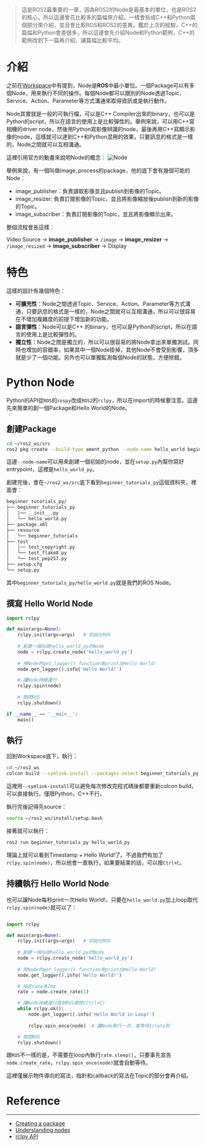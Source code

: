 > 這是ROS2最重要的一章，因為ROS2的Node是最基本的單位，也是ROS2的核心，所以這邊會花比較多的篇幅來介紹。一樣會拆成C++和Python兩個部分來介紹，並且會比較ROS和ROS2的差異。鑑於上次的經驗，C++的篇幅和Python會差很多，所以這邊會先介紹Node和Python範例，C++的範例改到下一篇再介紹，讓篇幅比較平均。

# 介紹

之前在[Workspace](https://ithelp.ithome.com.tw/articles/10318186)中有提到，Node是**ROS**中最小單位。一個Package可以有多個Node，用來執行不同的操作。每個Node都可以跟別的Node透過Topic、Service、Action、Parameter等方式溝通來取得資訊或是執行動作。

Node其實就是一般的可執行檔，可以是C++ Compiler出來的binary，也可以是Python的script，所以在語言的使用上是比較彈性的。舉例來說，可以用C++寫相機的driver node，然後用Python寫影像辨識的node，最後再用C++寫顯示影像的node，這樣就可以達到C++和Python混用的效果，只要訊息的格式是一樣的，Node之間就可以互相溝通。

這裡引用官方的動畫來說明Node的概念：
![Node](https://docs.ros.org/en/foxy/_images/Nodes-TopicandService.gif)


舉例來說，有一個叫做image_process的package，他的底下會有幾個可能的Node：
* image_publisher：負責讀取影像並且publish到影像的Topic。
* image_resizer: 負責訂閱影像的Topic，並且將影像縮放後publish到新的影像的Topic。
* image_subscriber：負責訂閱影像的Topic，並且將影像顯示出來。


整個流程會長這樣：

Video Source -> **image_publisher** -> `/image` -> **image_resizer** -> `/image_resized` -> **image_subscriber** -> Display

# 特色
這樣的設計有幾個特色：
* **可擴充性**：Node之間透過Topic、Service、Action、Parameter等方式溝通，只要訊息的格式是一樣的，Node之間就可以互相溝通，所以可以很容易在不增加複雜度的前提下增加新的功能。
* **語言彈性**：Node可以是C++ 的binary，也可以是Python的script，所以在語言的使用上是比較彈性的。
* **獨立性**：Node之間是獨立的，所以可以很容易的將Node拿出來單獨測試。同時也增加的容錯率，如果其中一個Node掛掉，其他Node不會受到影響，頂多就是少了一個功能。另外也可以單獨監測每個Node的狀態，方便除錯。


# Python Node
Python的API從`ROS`的`rospy`改成`ROS2`的`rclpy`，所以在import的時候要注意。這邊先來簡單的創一個Package和Hello World的Node。
## 創建Package
```bash
cd ~/ros2_ws/src
ros2 pkg create --build-type ament_python --node-name hello_world beginner_tutorials_py
```
這邊`--node-name`可以用來創建一個初始的node，並在`setup.py`內幫你寫好entrypoint，這裡是`hello_world_py`。

創建完後，會在`~/ros2_ws/src`底下看到`beginner_tutorials_py`這個資料夾，裡面會：
```bash
beginner_tutorials_py/
├── beginner_tutorials_py
│   │── __init__.py
│   └── hello_world.py
├── package.xml
├── resource
│   └── beginner_tutorials
├── test
│   │── test_copyright.py
│   └── test_flake8.py
│   └── test_pep257.py
├── setup.cfg
└── setup.py
```

其中`beginner_tutorials_py/hello_world.py`就是我們的ROS Node。

## 撰寫 Hello World Node
```python
import rclpy

def main(args=None):
    rclpy.init(args=args)   # 初始化ROS
    
    # 創建一個叫做hello_world_py的Node 
    node = rclpy.create_node('hello_world_py')  
    
    # 用Node的get_logger() function來print出Hello World!
    node.get_logger().info('Hello World!') 

    # 讓Node持續運行
    rclpy.spin(node)
    
    # 關閉ROS
    rclpy.shutdown()

if __name__ == '__main__':
    main()
```

## 執行
回到Workspace底下，執行：
```bash
cd ~/ros2_ws
colcon build --symlink-install --packages-select beginner_tutorials_py
```
這裡用`--symlink-install`可以避免每次修改完程式碼後都要重新colcon build，可以直接執行。僅限Python，C++不行。

執行完後記得先source：
```bash
source ~/ros2_ws/install/setup.bash
```

接著就可以執行：
```bash
ros2 run beginner_tutorials_py hello_world_py
```

理論上就可以看到Timestamp + Hello World!了。不過我們有加了`rclpy.spin(node)`，所以他會一直執行，如果要結束的話，可以按`Ctrl+C`。

## 持續執行 Hello World Node
也可以讓Node每秒print一次Hello World!，只要在`hello_world.py`加上loop取代`rclpy.spin(node)`就可以了：

```python

import rclpy

def main(args=None):
    rclpy.init(args=args)   # 初始化ROS
    
    # 創建一個叫做hello_world_py的Node 
    node = rclpy.create_node('hello_world_py')  
    
    # 用Node的get_logger() function來print出Hello World!
    node.get_logger().info('Hello World!') 

    # 指定rate為1Hz
    rate = node.create_rate(1)

    # 讓Node持續運行直到ROS關閉(Ctrl+C)
    while rclpy.ok():
        node.get_logger().info('Hello World in Loop!')
        
        rclpy.spin_once(node)  # 讓Node執行一次，會等待1/rate秒

    # 關閉ROS
    rclpy.shutdown()
```

跟`ROS`不一樣的是，不需要在loop內執行`rate.sleep()`，只要事先宣告`node.create_rate`，`rclpy.spin_once(node)`就會自動等待。

這裡僅展示物件導向的寫法，指針和callback的寫法在Topic的部分會再介紹。


# Reference
---
* [Creating a package](https://docs.ros.org/en/foxy/Tutorials/Beginner-Client-Libraries/Creating-Your-First-ROS2-Package.html#create-a-package)
* [Understanding nodes](https://docs.ros.org/en/foxy/Tutorials/Beginner-CLI-Tools/Understanding-ROS2-Nodes/Understanding-ROS2-Nodes.html)
* [rclpy API](https://docs.ros2.org/foxy/api/rclpy/api.html)